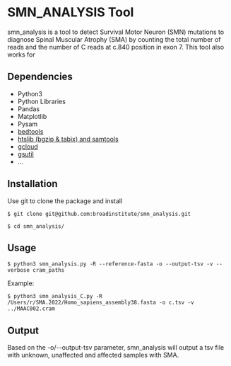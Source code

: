 # SMN_ANALYSIS Tool
smn_analysis is a tool to detect Survival Motor Neuron (SMN) mutations to diagnose Spinal Muscular Atrophy (SMA) by counting the total number of reads and the number of C reads at c.840 position in exon 7.
This tool also works for 

## Dependencies
- Python3
- Python Libraries
- Pandas
- Matplotlib
- Pysam
- [bedtools](https://bedtools.readthedocs.io/en/latest/content/installation.html)
- [htslib (bgzip & tabix) and samtools](http://www.htslib.org/download/)
- [gcloud](https://cloud.google.com/sdk/docs/install)
- [gsutil](https://cloud.google.com/storage/docs/gsutil_install#install)
- ...
	
## Installation
Use git to clone the package and install 
```
$ git clone git@github.com:broadinstitute/smn_analysis.git

$ cd smn_analysis/
```
## Usage
```
$ python3 smn_analysis.py -R --reference-fasta -o --output-tsv -v --verbose cram_paths
```

Example: 
```
$ python3 smn_analysis_C.py -R /Users/r/SMA.2022/Homo_sapiens_assembly38.fasta -o c.tsv -v ../MAAC002.cram
```
## Output
Based on the -o/--output-tsv parameter, smn_analysis will output a tsv file with unknown, unaffected and affected samples with SMA.





